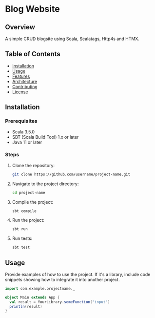 # Blog Website

## Overview

A simple CRUD blogsite using Scala, Scalatags, Http4s and HTMX.

## Table of Contents

- [Installation](#installation)
- [Usage](#usage)
- [Features](#features)
- [Architecture](#architecture)
- [Contributing](#contributing)
- [License](#license)

## Installation

### Prerequisites

- Scala 3.5.0
- SBT (Scala Build Tool) 1.x or later
- Java 11 or later

### Steps

1. Clone the repository:

    ```bash
    git clone https://github.com/username/project-name.git
    ```

2. Navigate to the project directory:

    ```bash
    cd project-name
    ```

3. Compile the project:

    ```bash
    sbt compile
    ```

4. Run the project:

    ```bash
    sbt run
    ```

5. Run tests:

    ```bash
    sbt test
    ```

## Usage

Provide examples of how to use the project. If it's a library, include code snippets showing how to integrate it into another project.

```scala
import com.example.projectname._

object Main extends App {
  val result = YourLibrary.someFunction("input")
  println(result)
}
